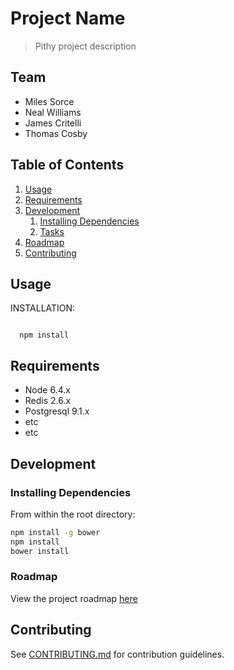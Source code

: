 # Project Name

> Pithy project description

## Team

  - Miles Sorce
  - Neal Williams
  - James Critelli
  - Thomas Cosby

## Table of Contents

1. [Usage](#Usage)
1. [Requirements](#requirements)
1. [Development](#development)
    1. [Installing Dependencies](#installing-dependencies)
    1. [Tasks](#tasks)
1. [Roadmap](#roadmap)
1. [Contributing](#contributing)

## Usage

INSTALLATION:

~~~~~~~~~~~~

  npm install

~~~~~~~~~~~~


## Requirements

- Node 6.4.x
- Redis 2.6.x
- Postgresql 9.1.x
- etc
- etc

## Development

### Installing Dependencies

From within the root directory:

```sh
npm install -g bower
npm install
bower install
```

### Roadmap

View the project roadmap [here](LINK_TO_DOC)


## Contributing

See [CONTRIBUTING.md](CONTRIBUTING.md) for contribution guidelines.
